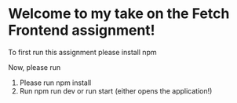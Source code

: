 # Welcome to my take on the Fetch Frontend assignment!

To first run this assignment please install npm

Now, please run
1. Please run npm install
2. Run npm run dev or run start (either opens the application!)
